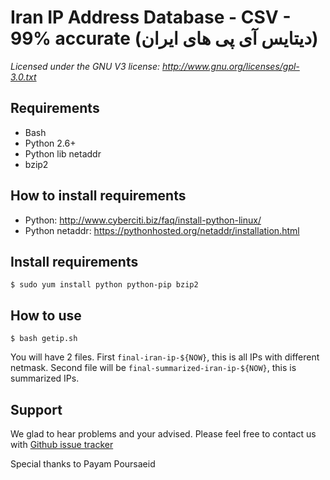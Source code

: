 # Iran IP Address Database - CSV - 99% accurate (دیتایس آی پی های ایران)

_Licensed under the GNU V3 license: http://www.gnu.org/licenses/gpl-3.0.txt_

## Requirements

- Bash
- Python 2.6+
- Python lib netaddr
- bzip2

## How to install requirements

- Python: http://www.cyberciti.biz/faq/install-python-linux/
- Python netaddr: https://pythonhosted.org/netaddr/installation.html

## Install requirements

``$ sudo yum install python python-pip bzip2``

## How to use

    $ bash getip.sh

You will have 2 files. First ``final-iran-ip-${NOW}``, this is all IPs with different netmask. Second file will be ``final-summarized-iran-ip-${NOW}``, this is summarized IPs.

## Support

We glad to hear problems and your advised. Please feel free to contact us with [Github issue tracker]

[Github issue tracker]: https://github.com/payam124/iran-ip/issues

Special thanks to Payam Poursaeid
